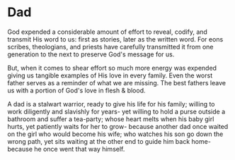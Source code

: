 # Dad

God expended a considerable amount of effort to reveal, codify, and transmit His word to us:
first as stories, later as the written word.
For eons scribes, theologians, and priests have carefully transmitted it from one generation to the next to preserve God's message for us.

But, when it comes to shear effort so much more energy was expended giving us tangible examples of His love in every family.
Even the worst father serves as a reminder of what we are missing.
The best fathers leave us with a portion of God's love in flesh & blood.

A dad is a stalwart warrior, ready to give his life for his family;
  willing to work diligently and slavishly for years-
  yet willing to hold a purse outside a bathroom and suffer a tea-party;
whose heart melts when his baby girl hurts,
  yet patiently waits for her to grow-
  because another dad once waited on the girl who would become his wife;
who watches his son go down the wrong path,
  yet sits waiting at the other end to guide him back home-
  because he once went that way himself.
